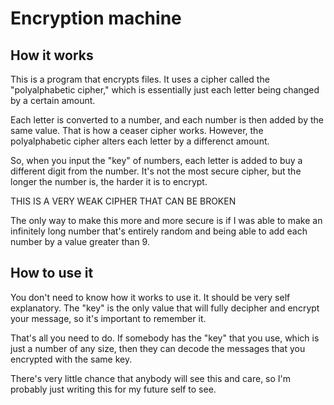 # Encryption machine

## How it works

This is a program that encrypts files. It uses a cipher called the "polyalphabetic cipher," which is essentially just each letter being changed by a certain amount.

Each letter is converted to a number, and each number is then added by the same value. That is how a ceaser cipher works. However, the polyalphabetic cipher alters each letter by a differenct amount.

So, when you input the "key" of numbers, each letter is added to buy a different digit from the number. It's not the most secure cipher, but the longer the number is, the harder it is to encrypt.

THIS IS A VERY WEAK CIPHER THAT CAN BE BROKEN

The only way to make this more and more secure is if I was able to make an infinitely long number that's entirely random and being able to add each number by a value greater than 9.

## How to use it

You don't need to know how it works to use it. It should be very self explanatory. The "key" is the only value that will fully decipher and encrypt your message, so it's important to remember it.

That's all you need to do. If somebody has the "key" that you use, which is just a number of any size, then they can decode the messages that you encrypted with the same key.




There's very little chance that anybody will see this and care, so I'm probably just writing this for my future self to see.
